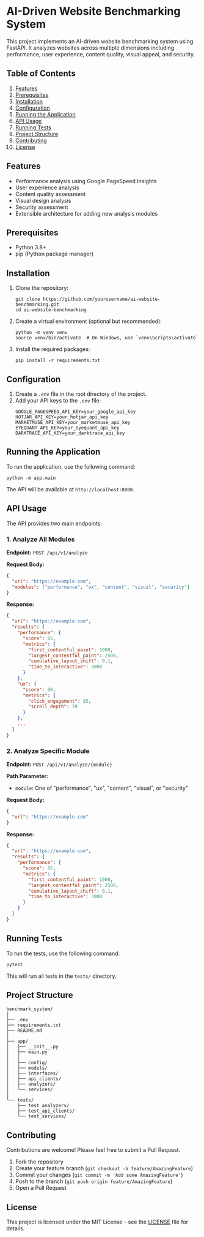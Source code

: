 # AI-Driven Website Benchmarking System

This project implements an AI-driven website benchmarking system using FastAPI. It analyzes websites across multiple dimensions including performance, user experience, content quality, visual appeal, and security.

## Table of Contents

1. [Features](#features)
2. [Prerequisites](#prerequisites)
3. [Installation](#installation)
4. [Configuration](#configuration)
5. [Running the Application](#running-the-application)
6. [API Usage](#api-usage)
7. [Running Tests](#running-tests)
8. [Project Structure](#project-structure)
9. [Contributing](#contributing)
10. [License](#license)

## Features

- Performance analysis using Google PageSpeed Insights
- User experience analysis
- Content quality assessment
- Visual design analysis
- Security assessment
- Extensible architecture for adding new analysis modules

## Prerequisites

- Python 3.8+
- pip (Python package manager)

## Installation

1. Clone the repository:
   ```
   git clone https://github.com/yourusername/ai-website-benchmarking.git
   cd ai-website-benchmarking
   ```

2. Create a virtual environment (optional but recommended):
   ```
   python -m venv venv
   source venv/bin/activate  # On Windows, use `venv\Scripts\activate`
   ```

3. Install the required packages:
   ```
   pip install -r requirements.txt
   ```

## Configuration

1. Create a `.env` file in the root directory of the project.
2. Add your API keys to the `.env` file:
   ```
   GOOGLE_PAGESPEED_API_KEY=your_google_api_key
   HOTJAR_API_KEY=your_hotjar_api_key
   MARKETMUSE_API_KEY=your_marketmuse_api_key
   EYEQUANT_API_KEY=your_eyequant_api_key
   DARKTRACE_API_KEY=your_darktrace_api_key
   ```

## Running the Application

To run the application, use the following command:

```
python -m app.main
```

The API will be available at `http://localhost:8000`.

## API Usage

The API provides two main endpoints:

### 1. Analyze All Modules

**Endpoint:** `POST /api/v1/analyze`

**Request Body:**
```json
{
  "url": "https://example.com",
  "modules": ["performance", "ux", "content", "visual", "security"]
}
```

**Response:**
```json
{
  "url": "https://example.com",
  "results": {
    "performance": {
      "score": 85,
      "metrics": {
        "first_contentful_paint": 1000,
        "largest_contentful_paint": 2500,
        "cumulative_layout_shift": 0.1,
        "time_to_interactive": 3000
      }
    },
    "ux": {
      "score": 90,
      "metrics": {
        "click_engagement": 85,
        "scroll_depth": 70
      }
    },
    ...
  }
}
```

### 2. Analyze Specific Module

**Endpoint:** `POST /api/v1/analyze/{module}`

**Path Parameter:**
- `module`: One of "performance", "ux", "content", "visual", or "security"

**Request Body:**
```json
{
  "url": "https://example.com"
}
```

**Response:**
```json
{
  "url": "https://example.com",
  "results": {
    "performance": {
      "score": 85,
      "metrics": {
        "first_contentful_paint": 1000,
        "largest_contentful_paint": 2500,
        "cumulative_layout_shift": 0.1,
        "time_to_interactive": 3000
      }
    }
  }
}
```

## Running Tests

To run the tests, use the following command:

```
pytest
```

This will run all tests in the `tests/` directory.

## Project Structure

```
benchmark_system/
│
├── .env
├── requirements.txt
├── README.md
│
├── app/
│   ├── __init__.py
│   ├── main.py
│   │
│   ├── config/
│   ├── models/
│   ├── interfaces/
│   ├── api_clients/
│   ├── analyzers/
│   └── services/
│
└── tests/
    ├── test_analyzers/
    ├── test_api_clients/
    └── test_services/
```

## Contributing

Contributions are welcome! Please feel free to submit a Pull Request.

1. Fork the repository
2. Create your feature branch (`git checkout -b feature/AmazingFeature`)
3. Commit your changes (`git commit -m 'Add some AmazingFeature'`)
4. Push to the branch (`git push origin feature/AmazingFeature`)
5. Open a Pull Request

## License

This project is licensed under the MIT License - see the [LICENSE](LICENSE) file for details.